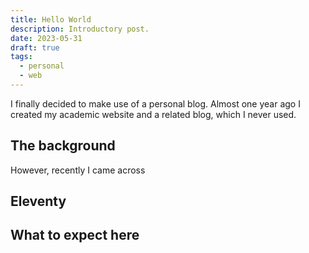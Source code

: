 ```yaml
---
title: Hello World
description: Introductory post.
date: 2023-05-31
draft: true
tags:
  - personal
  - web
---
```


I finally decided to make use of a personal blog. Almost one year ago I created my academic website and a related blog, which I never used.

## The background

However, recently I came across 

## Eleventy

## What to expect here